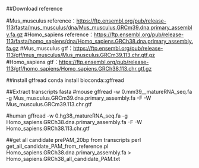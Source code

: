 ##Download reference  

#Mus_musculus reference：https://ftp.ensembl.org/pub/release-113/fasta/mus_musculus/dna/Mus_musculus.GRCm39.dna.primary_assembly.fa.gz
#Homo_sapiens reference：https://ftp.ensembl.org/pub/release-113/fasta/homo_sapiens/dna/Homo_sapiens.GRCh38.dna.primary_assembly.fa.gz
#Mus_musculus gtf：https://ftp.ensembl.org/pub/release-113/gtf/mus_musculus/Mus_musculus.GRCm39.113.chr.gtf.gz
#Homo_sapiens gtf：https://ftp.ensembl.org/pub/release-113/gtf/homo_sapiens/Homo_sapiens.GRCh38.113.chr.gtf.gz

##install gffread
conda install bioconda::gffread

##Extract transcripts fasta
#mouse
gffread -w 0.mm39__matureRNA_seq.fa -g Mus_musculus.GRCm39.dna.primary_assembly.fa -F -W Mus_musculus.GRCm39.113.chr.gtf

#human
gffread -w 0.hg38_matureRNA_seq.fa -g Homo_sapiens.GRCh38.dna.primary_assembly.fa -F -W Homo_sapiens.GRCh38.113.chr.gtf

##get all candidate prePAM_20bp from transcripts
perl get_all_candidate_PAM_from_reference.pl Homo_sapiens.GRCh38.dna.primary_assembly.fa > Homo_sapiens.GRCh38_all_candidate_PAM.txt
